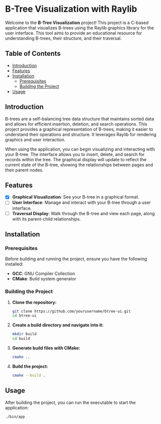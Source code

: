 # B-Tree Visualization with Raylib

Welcome to the **B-Tree Visualization** project! This project is a C-based application that visualizes B-trees using the Raylib graphics library for the user interface. This tool aims to provide an educational resource for understanding B-trees, their structure, and their traversal.

## Table of Contents

- [Introduction](#introduction)
- [Features](#features)
- [Installation](#installation)
  - [Prerequisites](#prerequisites)
  - [Building the Project](#building-the-project)
- [Usage](#usage)

## Introduction

B-trees are a self-balancing tree data structure that maintains sorted data and allows for efficient insertion, deletion, and search operations. This project provides a graphical representation of B-trees, making it easier to understand their operations and structure. It leverages Raylib for rendering graphics and user interaction.

When using the application, you can begin visualizing and interacting with your B-tree. The interface allows you to insert, delete, and search for records within the tree. The graphical display will update to reflect the current state of the B-tree, showing the relationships between pages and their parent nodes.

## Features

- [x] **Graphical Visualization**: See your B-tree in a graphical format.
- [ ] **User Interface**: Manage and interact with your B-tree through a user interface.
- [ ] **Traversal Display**: Walk through the B-tree and view each page, along with its parent-child relationships.

## Installation

### Prerequisites

Before building and running the project, ensure you have the following installed:

- **GCC**: GNU Compiler Collection
- **CMake**: Build system generator

### Building the Project

1. **Clone the repository:**

    ```bash
    git clone https://github.com/yourusername/btree-ui.git
    cd btree-ui
    ```

2. **Create a build directory and navigate into it:**

    ```bash
    mkdir build
    cd build
    ```

3. **Generate build files with CMake:**

    ```bash
    cmake ..
    ```

4. **Build the project:**

    ```bash
    cmake --build .
    ```

## Usage

After building the project, you can run the executable to start the application:

```bash
./bin/app
```
